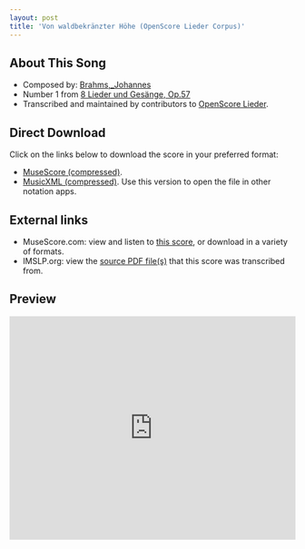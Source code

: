 ```yaml
---
layout: post
title: 'Von waldbekränzter Höhe (OpenScore Lieder Corpus)'
---
```


## About This Song

- Composed by: [Brahms,_Johannes](https://fourscoreandmore.org/openscore/lieder/Brahms,_Johannes)
- Number 1 from [8 Lieder und Gesänge, Op.57](https://fourscoreandmore.org/openscore/lieder/Brahms,_Johannes/8_Lieder_und_Gesänge,_Op.57)
- Transcribed and maintained by contributors to [OpenScore Lieder].

[OpenScore Lieder]: https://musescore.com/openscore-lieder-corpus

## Direct Download

Click on the links below to download the score in your preferred format:
- [MuseScore (compressed)](https://github.com/openscore/lieder/blob/main/scores/Brahms,_Johannes/8_Lieder_und_Gesänge,_Op.57/1_Von_waldbekränzter_Höhe/lc5106861.mscz?raw=true).
- [MusicXML (compressed)](https://github.com/openscore/lieder/blob/main/scores/Brahms,_Johannes/8_Lieder_und_Gesänge,_Op.57/1_Von_waldbekränzter_Höhe/lc5106861.mxl?raw=true). Use this version to open the file in other notation apps.

## External links

- MuseScore.com: view and listen to [this score][MuseScore], or download in a variety of formats.
- IMSLP.org: view the [source PDF file(s)][IMSLP] that this score was transcribed from.

[MuseScore]: https://musescore.com/score/5106861
[IMSLP]: https://imslp.org/wiki/Special:ReverseLookup/81926

## Preview

<iframe width="100%" height="394" src="https://musescore.com/openscore-lieder-corpus/scores/5106861/embed" frameborder="0" allowfullscreen allow="autoplay; fullscreen"></iframe>
